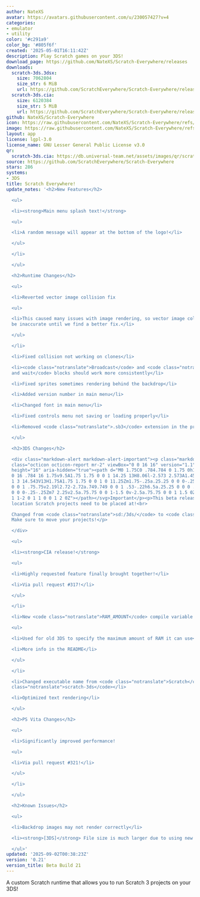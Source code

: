 ```yaml
---
author: NateXS
avatar: https://avatars.githubusercontent.com/u/230057427?v=4
categories:
- emulator
- utility
color: '#c291a9'
color_bg: '#805f6f'
created: '2025-05-01T16:11:42Z'
description: Play Scratch games on your 3DS!
download_page: https://github.com/NateXS/Scratch-Everywhere/releases
downloads:
  scratch-3ds.3dsx:
    size: 7062804
    size_str: 6 MiB
    url: https://github.com/ScratchEverywhere/Scratch-Everywhere/releases/download/0.21/scratch-3ds.3dsx
  scratch-3ds.cia:
    size: 6120384
    size_str: 5 MiB
    url: https://github.com/ScratchEverywhere/Scratch-Everywhere/releases/download/0.21/scratch-3ds.cia
github: NateXS/Scratch-Everywhere
icon: https://raw.githubusercontent.com/NateXS/Scratch-Everywhere/refs/heads/main/gfx/icon.png
image: https://raw.githubusercontent.com/NateXS/Scratch-Everywhere/refs/heads/main/gfx/logo.png
layout: app
license: lgpl-3.0
license_name: GNU Lesser General Public License v3.0
qr:
  scratch-3ds.cia: https://db.universal-team.net/assets/images/qr/scratch-3ds-cia.png
source: https://github.com/ScratchEverywhere/Scratch-Everywhere
stars: 286
systems:
- 3DS
title: Scratch Everywhere!
update_notes: '<h2>New Features</h2>

  <ul>

  <li><strong>Main menu splash text!</strong>

  <ul>

  <li>A random message will appear at the bottom of the logo!</li>

  </ul>

  </li>

  </ul>

  <h2>Runtime Changes</h2>

  <ul>

  <li>Reverted vector image collision fix

  <ul>

  <li>This caused many issues with image rendering, so vector image collision will
  be inaccurate until we find a better fix.</li>

  </ul>

  </li>

  <li>Fixed collision not working on clones</li>

  <li><code class="notranslate">Broadcast</code> and <code class="notranslate">Broadcast
  and wait</code> blocks should work more consistently</li>

  <li>Fixed sprites sometimes rendering behind the backdrop</li>

  <li>Added version number in main menu</li>

  <li>Changed font in main menu</li>

  <li>Fixed controls menu not saving or loading properly</li>

  <li>Removed <code class="notranslate">.sb3</code> extension in the project menu</li>

  </ul>

  <h2>3DS Changes</h2>

  <div class="markdown-alert markdown-alert-important"><p class="markdown-alert-title"><svg
  class="octicon octicon-report mr-2" viewBox="0 0 16 16" version="1.1" width="16"
  height="16" aria-hidden="true"><path d="M0 1.75C0 .784.784 0 1.75 0h12.5C15.216
  0 16 .784 16 1.75v9.5A1.75 1.75 0 0 1 14.25 13H8.06l-2.573 2.573A1.458 1.458 0 0
  1 3 14.543V13H1.75A1.75 1.75 0 0 1 0 11.25Zm1.75-.25a.25.25 0 0 0-.25.25v9.5c0 .138.112.25.25.25h2a.75.75
  0 0 1 .75.75v2.19l2.72-2.72a.749.749 0 0 1 .53-.22h6.5a.25.25 0 0 0 .25-.25v-9.5a.25.25
  0 0 0-.25-.25Zm7 2.25v2.5a.75.75 0 0 1-1.5 0v-2.5a.75.75 0 0 1 1.5 0ZM9 9a1 1 0
  1 1-2 0 1 1 0 0 1 2 0Z"></path></svg>Important</p><p>This beta release changes the
  location Scratch projects need to be placed at!<br>

  Changed from <code class="notranslate">sd:/3ds/</code> to <code class="notranslate">sd:/3ds/scratch-everywhere</code>!
  Make sure to move your projects!</p>

  </div>

  <ul>

  <li><strong>CIA release!</strong>

  <ul>

  <li>Highly requested feature finally brought together!</li>

  <li>Via pull request #317!</li>

  </ul>

  </li>

  <li>New <code class="notranslate">RAM_AMOUNT</code> compile variable

  <ul>

  <li>Used for old 3DS to specify the maximum amount of RAM it can use</li>

  <li>More info in the README</li>

  </ul>

  </li>

  <li>Changed executable name from <code class="notranslate">Scratch</code> to <code
  class="notranslate">scratch-3ds</code></li>

  <li>Optimized text rendering</li>

  </ul>

  <h2>PS Vita Changes</h2>

  <ul>

  <li>Significantly improved performance!

  <ul>

  <li>Via pull request #321!</li>

  </ul>

  </li>

  </ul>

  <h2>Known Issues</h2>

  <ul>

  <li>Backdrop images may not render correctly</li>

  <li><strong>[3DS]</strong> File size is much larger due to using new fonts</li>

  </ul>'
updated: '2025-09-02T00:38:23Z'
version: '0.21'
version_title: Beta Build 21
---
```

A custom Scratch runtime that allows you to run Scratch 3 projects on your 3DS!